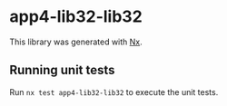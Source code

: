 # app4-lib32-lib32

This library was generated with [Nx](https://nx.dev).

## Running unit tests

Run `nx test app4-lib32-lib32` to execute the unit tests.

